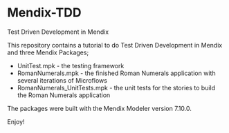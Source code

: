 # Mendix-TDD
Test Driven Development in Mendix

This repository contains a tutorial to do Test Driven Development in Mendix and three Mendix Packages;
* UnitTest.mpk - the testing framework
* RomanNumerals.mpk - the finished Roman Numerals application with several iterations of Microflows
* RomanNumerals_UnitTests.mpk - the unit tests for the stories to build the Roman Numerals application

The packages were built with the Mendix Modeler version 7.10.0.

Enjoy!
